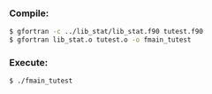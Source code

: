 ### Compile:

```sh
$ gfortran -c ../lib_stat/lib_stat.f90 tutest.f90
$ gfortran lib_stat.o tutest.o -o fmain_tutest
```
### Execute:

```sh
$ ./fmain_tutest
```
